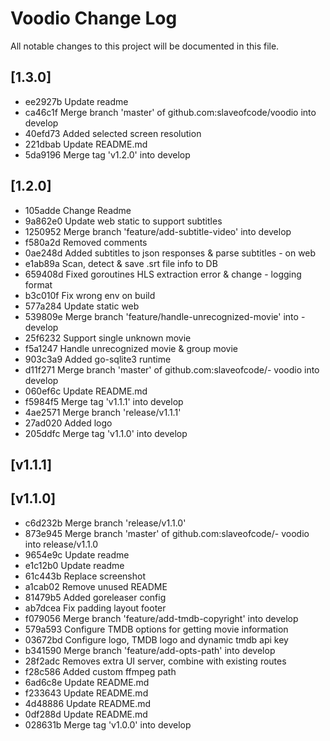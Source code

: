# Voodio Change Log
All notable changes to this project will be documented in this file.

## [1.3.0]
- ee2927b Update readme
- ca46c1f Merge branch 'master' of github.com:slaveofcode/voodio into develop
- 40efd73 Added selected screen resolution
- 221dbab Update README.md
- 5da9196 Merge tag 'v1.2.0' into develop

## [1.2.0]
- 105adde Change Readme
- 9a862e0 Update web static to support subtitles
- 1250952 Merge branch 'feature/add-subtitle-video' into develop
- f580a2d Removed comments
- 0ae248d Added subtitles to json responses & parse subtitles - on web
- e1ab89a Scan, detect & save .srt file info to DB
- 659408d Fixed goroutines HLS extraction error & change - logging format
- b3c010f Fix wrong env on build
- 577a284 Update static web
- 539809e Merge branch 'feature/handle-unrecognized-movie' into - develop
- 25f6232 Support single unknown movie
- f5a1247 Handle unrecognized movie & group movie
- 903c3a9 Added go-sqlite3 runtime
- d11f271 Merge branch 'master' of github.com:slaveofcode/- voodio into develop
- 060ef6c Update README.md
- f5984f5 Merge tag 'v1.1.1' into develop
- 4ae2571 Merge branch 'release/v1.1.1'
- 27ad020 Added logo
- 205ddfc Merge tag 'v1.1.0' into develop

## [v1.1.1]

## [v1.1.0]
- c6d232b Merge branch 'release/v1.1.0'
- 873e945 Merge branch 'master' of github.com:slaveofcode/- voodio into release/v1.1.0
- 9654e9c Update readme
- e1c12b0 Update readme
- 61c443b Replace screenshot
- a1cab02 Remove unused README
- 81479b5 Added goreleaser config
- ab7dcea Fix padding layout footer
- f079056 Merge branch 'feature/add-tmdb-copyright' into develop
- 579a593 Configure TMDB options for getting movie information
- 03672bd Configure logo, TMDB logo and dynamic tmdb api key
- b341590 Merge branch 'feature/add-opts-path' into develop
- 28f2adc Removes extra UI server, combine with existing routes
- f28c586 Added custom ffmpeg path
- 6ad6c8e Update README.md
- f233643 Update README.md
- 4d48886 Update README.md
- 0df288d Update README.md
- 028631b Merge tag 'v1.0.0' into develop
